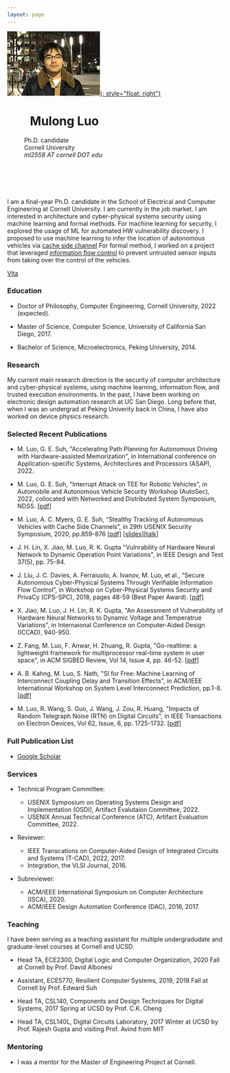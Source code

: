 ```yaml
---
layout: page
---
```

[![photo](/fig/boston_small2.jpg){: style="float: right"}](/fig/boston.jpg) 
#  &nbsp; &nbsp; &nbsp; &nbsp; **Mulong Luo** 
   &nbsp; &nbsp; &nbsp; &nbsp; &nbsp; Ph.D. candidate  
   &nbsp; &nbsp; &nbsp; &nbsp; &nbsp; Cornell University   
   &nbsp; &nbsp; &nbsp; &nbsp; &nbsp; *ml2558 AT cornell DOT edu*
# &nbsp;
I am a final-year Ph.D. candidate in the School of Electrical and Computer Engineering at Cornell University. I am currently in the job market. 
I am interested in architecture and cyber-physical systems security using machine learning and formal methods.
For machine learning for security, I explored the usage of ML for automated HW vulnerability discovery. I proposed to use machine learning to infer the location of autonomous vehicles via  [cache side channel](pub/sec20-luo.pdf) 
For formal method, I worked on a project that leveraged [information flow control](pub/ifc-cpsspc2018.pdf) to prevent untrusted sensor inputs from taking over the control of the vehicles. 

[Vita](/pub/vita.pdf)

### Education

* Doctor of Philosophy, Computer Engineering, Cornell University, 2022 (expected).

* Master of Science, Computer Science, University of California San Diego, 2017.

* Bachelor of Science, Microelectronics, Peking University, 2014.

### Research

My current main research direction is the security of computer architecture and cyber-physical systems, using machine learning, information flow, and trusted execution environments. In the past, I have been working on electronic design automation research at UC San Diego. Long before that, when I was an undergrad at Peking Univerity back in China, I have also worked on device physics research.   

### Selected Recent Publications

* M. Luo, G. E. Suh, "Accelerating Path Planning for Autonomous Driving with Hardware-assisted  Memorization", in International conference on Application-specific Systems, Architectures and Processors (ASAP), 2022. 

* M. Luo, G. E. Suh, "Interrupt Attack on TEE for Robotic Vehicles", in Automobile and Autonomous Vehicle Security Workshop (AutoSec), 2022, collocated with Networked and Distributed System Symposium, NDSS. [\[pdf\]](/pub/AutoSec_2022_paper_1-19.pdf)

* M. Luo, A. C. Myers, G. E. Suh, “Stealthy Tracking of Autonomous Vehicles with Cache Side Channels”, in
29th USENIX Security Symposium, 2020, pp.859-876 [\[pdf\]](/pub/sec20-luo.pdf) [\[slides\]](https://www.usenix.org/system/files/sec20_slides_luo.pdf)[\[talk\]](https://youtu.be/prOLanX713s)

* J. H. Lin, X. Jiao, M. Luo, R. K. Gupta "Vulnrability of Hardware Neural Network to Dynamic Operation Point Variations", in IEEE Design and Test 37(5), pp. 75-84.

* J. Liu, J. C. Davies, A. Ferraiuolo, A. Ivanov, M. Luo, et al., “Secure Autonomous Cyber-Physical Systems
Through Verifiable Information Flow Control”, in Workshop on Cyber-Physical Systems Security and PrivaCy
(CPS-SPC), 2018, pages 48-59 (Best Paper Award). [\[pdf\]](/pub/ifc-cpsspc2018.pdf)

* X. Jiao, M. Luo, J. H. Lin, R. K. Gupta, "An Assessment of Vulnerability of Hardware Neural Networks to Dynamic Voltage and Temperatrue Variations", in Internaional Conference on Computer-Aided Design (ICCAD), 940-950.

* Z. Fang, M. Luo, F. Anwar, H. Zhuang, R. Gupta, "Go-realtime: a lightweight framework for multiprocessor real-time system in user space", in ACM SIGBED Review, Vol 14, Issue 4, pp. 46-52. [\[pdf\]](/pub/gorealtime.pdf)

* A. B. Kahng, M. Luo, S. Nath, "SI for Free: Machine Learning of Interconnect Coupling Delay and Transition Effects", in ACM/IEEE International Workshop on System Level Interconnect Prediction, pp.1-8. [\[pdf\]](/pub/gt1gt2si.pdf) 

* M. Luo, R. Wang, S. Guo, J. Wang, J. Zou, R. Huang, "Impacts of Random Telegraph Noise (RTN) on Digital Circuits", in IEEE Transactions on Electron Devices, Vol 62, Issue, 6, pp. 1725-1732. [\[pdf\]](/pub/ted.pdf) 

### Full Publication List

* [Google Scholar](https://scholar.google.com/citations?user=KSiiEooAAAAJ&hl=en)

### Services

* Technical Program Committee: 
	* USENIX Symposium on Operating Systems Design and Implementation (OSDI), Artifact Evalutaion Committee, 2022. 
	* USENIX Annual Technical Conference (ATC), Artifact Evaluation Committee, 2022.

* Reviewer:
	* IEEE Transcations on Computer-Aided Design of Integrated Circuits and Systems (T-CAD), 2022, 2017.
	* Integration, the VLSI Journal, 2016.

* Subreviewer:
	* ACM/IEEE International Symposium on Computer Architecture (ISCA), 2020.
	* ACM/IEEE Design Automation Conference (DAC), 2016, 2017.

### Teaching 

I have been serving as a teaching assistant for multiple undergradudate and graduate-level courses at Cornell and UCSD.

* Head TA, ECE2300, Digital Logic and Computer Organization, 2020 Fall at Cornell by Prof. David Albonesi

* Assistant, ECE5770, Resilient Computer Systems, 2019, 2018 Fall at Cornell by Prof. Edward Suh 

* Head TA, CSL140, Components and Design Techniques for Digital Systems, 2017 Spring at UCSD by Prof. C.K. Cheng

* Head TA, CSL140L, Digital Circuits Laboratory, 2017 Winter at UCSD by Prof. Rajesh Gupta and visiting Prof. Avind from MIT

### Mentoring

* I was a mentor for the Master of Engineering Project at Cornell.